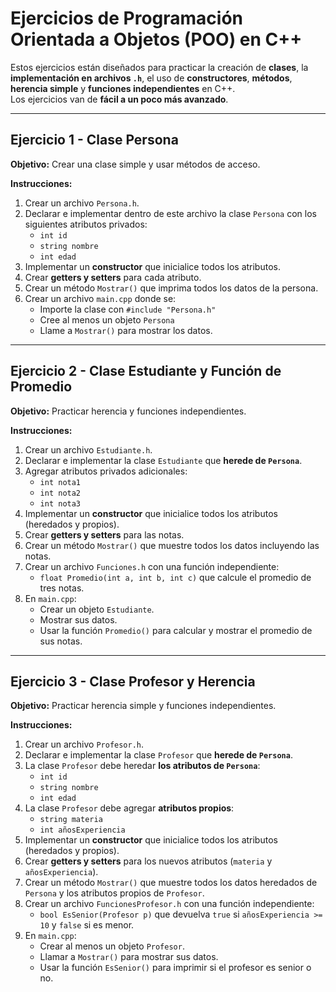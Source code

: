 # Ejercicios de Programación Orientada a Objetos (POO) en C++

Estos ejercicios están diseñados para practicar la creación de **clases**, la **implementación en archivos `.h`**, el uso de **constructores**, **métodos**, **herencia simple** y **funciones independientes** en C++.  
Los ejercicios van de **fácil a un poco más avanzado**.

---

## Ejercicio 1 - Clase Persona

**Objetivo:** Crear una clase simple y usar métodos de acceso.

**Instrucciones:**

1. Crear un archivo `Persona.h`.
2. Declarar e implementar dentro de este archivo la clase `Persona` con los siguientes atributos privados:
   - `int id`
   - `string nombre`
   - `int edad`
3. Implementar un **constructor** que inicialice todos los atributos.
4. Crear **getters y setters** para cada atributo.
5. Crear un método `Mostrar()` que imprima todos los datos de la persona.
6. Crear un archivo `main.cpp` donde se:
   - Importe la clase con `#include "Persona.h"`
   - Cree al menos un objeto `Persona`
   - Llame a `Mostrar()` para mostrar los datos.

---

## Ejercicio 2 - Clase Estudiante y Función de Promedio

**Objetivo:** Practicar herencia y funciones independientes.

**Instrucciones:**

1. Crear un archivo `Estudiante.h`.
2. Declarar e implementar la clase `Estudiante` que **herede de `Persona`**.
3. Agregar atributos privados adicionales:
   - `int nota1`
   - `int nota2`
   - `int nota3`
4. Implementar un **constructor** que inicialice todos los atributos (heredados y propios).
5. Crear **getters y setters** para las notas.
6. Crear un método `Mostrar()` que muestre todos los datos incluyendo las notas.
7. Crear un archivo `Funciones.h` con una función independiente:
   - `float Promedio(int a, int b, int c)` que calcule el promedio de tres notas.
8. En `main.cpp`:
   - Crear un objeto `Estudiante`.
   - Mostrar sus datos.
   - Usar la función `Promedio()` para calcular y mostrar el promedio de sus notas.

---

## Ejercicio 3 - Clase Profesor y Herencia

**Objetivo:** Practicar herencia simple y funciones independientes.

**Instrucciones:**

1. Crear un archivo `Profesor.h`.
2. Declarar e implementar la clase `Profesor` que **herede de `Persona`**.
3. La clase `Profesor` debe heredar **los atributos de `Persona`**:
   - `int id`
   - `string nombre`
   - `int edad`
4. La clase `Profesor` debe agregar **atributos propios**:
   - `string materia`
   - `int añosExperiencia`
5. Implementar un **constructor** que inicialice todos los atributos (heredados y propios).
6. Crear **getters y setters** para los nuevos atributos (`materia` y `añosExperiencia`).
7. Crear un método `Mostrar()` que muestre todos los datos heredados de `Persona` y los atributos propios de `Profesor`.
8. Crear un archivo `FuncionesProfesor.h` con una función independiente:
   - `bool EsSenior(Profesor p)` que devuelva `true` si `añosExperiencia >= 10` y `false` si es menor.
9. En `main.cpp`:
   - Crear al menos un objeto `Profesor`.
   - Llamar a `Mostrar()` para mostrar sus datos.
   - Usar la función `EsSenior()` para imprimir si el profesor es senior o no.

